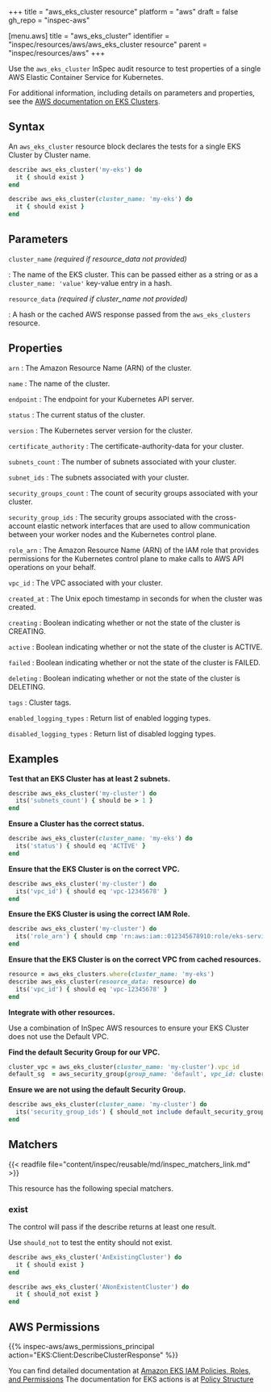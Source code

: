 +++
title = "aws_eks_cluster resource"
platform = "aws"
draft = false
gh_repo = "inspec-aws"

[menu.aws]
title = "aws_eks_cluster"
identifier = "inspec/resources/aws/aws_eks_cluster resource"
parent = "inspec/resources/aws"
+++

Use the `aws_eks_cluster` InSpec audit resource to test properties of a single AWS Elastic Container Service for Kubernetes.

For additional information, including details on parameters and properties, see the [AWS documentation on EKS Clusters](https://docs.aws.amazon.com/eks/latest/userguide/getting-started.html).

## Syntax

An `aws_eks_cluster` resource block declares the tests for a single EKS Cluster by Cluster name.

```ruby
describe aws_eks_cluster('my-eks') do
  it { should exist }
end
```

```ruby
describe aws_eks_cluster(cluster_name: 'my-eks') do
  it { should exist }
end
```

## Parameters

`cluster_name` _(required if resource_data not provided)_

: The name of the EKS cluster.
  This can be passed either as a string or as a `cluster_name: 'value'` key-value entry in a hash.

`resource_data` _(required if cluster_name not provided)_

: A hash or the cached AWS response passed from the `aws_eks_clusters` resource.

## Properties

`arn`
: The Amazon Resource Name (ARN) of the cluster.

`name`
: The name of the cluster.

`endpoint`
: The endpoint for your Kubernetes API server.

`status`
: The current status of the cluster.

`version`
: The Kubernetes server version for the cluster.

`certificate_authority`
: The certificate-authority-data for your cluster.

`subnets_count`
: The number of subnets associated with your cluster.

`subnet_ids`
: The subnets associated with your cluster.

`security_groups_count`
: The count of security groups associated with your cluster.

`security_group_ids`
: The security groups associated with the cross-account elastic network interfaces that are used to allow communication between your worker nodes and the Kubernetes control plane.

`role_arn`
: The Amazon Resource Name (ARN) of the IAM role that provides permissions for the Kubernetes control plane to make calls to AWS API operations on your behalf.

`vpc_id`
: The VPC associated with your cluster.

`created_at`
: The Unix epoch timestamp in seconds for when the cluster was created.

`creating`
: Boolean indicating whether or not the state of the cluster is CREATING.

`active`
: Boolean indicating whether or not the state of the cluster is ACTIVE.

`failed`
: Boolean indicating whether or not the state of the cluster is FAILED.

`deleting`
: Boolean indicating whether or not the state of the cluster is DELETING.

`tags`
: Cluster tags.

`enabled_logging_types`
: Return list of enabled logging types.

`disabled_logging_types`
: Return list of disabled logging types.

## Examples

**Test that an EKS Cluster has at least 2 subnets.**

```ruby
describe aws_eks_cluster('my-cluster') do
  its('subnets_count') { should be > 1 }
end
```

**Ensure a Cluster has the correct status.**

```ruby
describe aws_eks_cluster(cluster_name: 'my-eks') do
  its('status') { should eq 'ACTIVE' }
end
```

**Ensure that the EKS Cluster is on the correct VPC.**

```ruby
describe aws_eks_cluster('my-cluster') do
  its('vpc_id') { should eq 'vpc-12345678' }
end
```

**Ensure the EKS Cluster is using the correct IAM Role.**

```ruby
describe aws_eks_cluster('my-cluster') do
  its('role_arn') { should cmp 'rn:aws:iam::012345678910:role/eks-service-role-AWSServiceRoleForAmazonEKS-J7ONKE3BQ4PI' }
end
```

**Ensure that the EKS Cluster is on the correct VPC from cached resources.**

```ruby
resource = aws_eks_clusters.where(cluster_name: 'my-eks')
describe aws_eks_cluster(resource_data: resource) do
  its('vpc_id') { should eq 'vpc-12345678' }
end
```

**Integrate with other resources.**

Use a combination of InSpec AWS resources to ensure your EKS Cluster does not use the Default VPC.

**Find the default Security Group for our VPC.**

```ruby
cluster_vpc = aws_eks_cluster(cluster_name: 'my-cluster').vpc_id
default_sg  = aws_security_group(group_name: 'default', vpc_id: cluster_vpc)
```

**Ensure we are not using the default Security Group.**

```ruby
describe aws_eks_cluster(cluster_name: 'my-cluster') do
  its('security_group_ids') { should_not include default_security_group.group_id }
end
```

## Matchers

{{< readfile file="content/inspec/reusable/md/inspec_matchers_link.md" >}}

This resource has the following special matchers.

### exist

The control will pass if the describe returns at least one result.

Use `should_not` to test the entity should not exist.

```ruby
describe aws_eks_cluster('AnExistingCluster') do
  it { should exist }
end
```

```ruby
describe aws_eks_cluster('ANonExistentCluster') do
  it { should_not exist }
end
```

## AWS Permissions

{{% inspec-aws/aws_permissions_principal action="EKS:Client:DescribeClusterResponse" %}}

You can find detailed documentation at [Amazon EKS IAM Policies, Roles, and Permissions](https://docs.aws.amazon.com/eks/latest/userguide/IAM_policies.html)
The documentation for EKS actions is at [Policy Structure](https://docs.aws.amazon.com/eks/latest/userguide/iam-policy-structure.html#UsingWithEKS_Actions)
